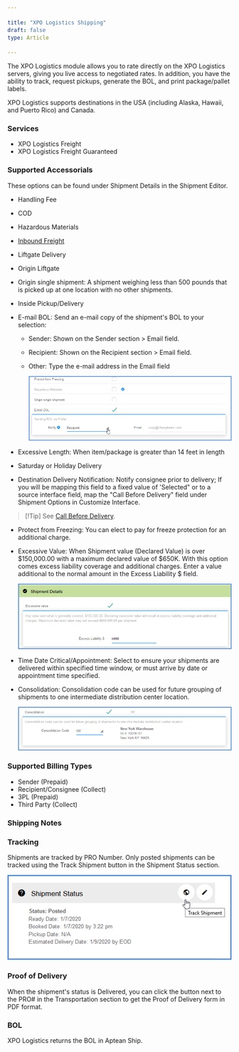 ```yaml
---

title: "XPO Logistics Shipping"
draft: false
type: Article

---
```


The XPO Logistics module allows you to rate directly on the XPO Logistics servers, giving you live access to negotiated rates. In addition, you have the ability to track, request pickups, generate the BOL, and print package/pallet labels.

XPO Logistics supports destinations in the USA (including Alaska, Hawaii, and Puerto Rico) and Canada.

### Services

* XPO Logistics Freight
* XPO Logistics Freight Guaranteed


### Supported Accessorials

These options can be found under Shipment Details in the Shipment Editor.

* Handling Fee

* COD

* Hazardous Materials

* [Inbound Freight](inbound-freight.md)

* Liftgate Delivery

* Origin Liftgate

* Origin single shipment: A shipment weighing less than 500 pounds that is picked up at one location with no other shipments.

* Inside Pickup/Delivery

* E-mail BOL: Send an e-mail copy of the shipment's BOL to your selection:

	+ Sender: Shown on the Sender section > Email field.
	+ Recipient: Shown on the Recipient section > Email field.
	+ Other: Type the e-mail address in the Email field

		![](assets/images/xpo-7.png)

* Excessive Length: When item/package is greater than 14 feet in length

* Saturday or Holiday Delivery

* Destination Delivery Notification: Notify consignee prior to delivery; If you will be mapping this field to a fixed value of 'Selected" or to a source interface field, map the "Call Before Delivery" field under Shipment Options in Customize Interface.

>[!Tip] See [Call Before Delivery](call-before-delivery.md).

* Protect from Freezing: You can elect to pay for freeze protection for an additional charge.

* Excessive Value: When Shipment value (Declared Value) is over $150,000.00 with a maximum declared value of $650K. With this option comes excess liability coverage and additional charges. Enter a value additional to the normal amount in the Excess Liability $ field.

	![](assets/images/xpo-8.png)

* Time Date Critical/Appointment: Select to ensure your shipments are delivered within specified time window, or must arrive by date or appointment time specified.

* Consolidation: Consolidation code can be used for future grouping of shipments to one intermediate distribution center location.

	![](assets/images/xpo-9.png)

### Supported Billing Types

* Sender (Prepaid)
* Recipient/Consignee (Collect)
* 3PL (Prepaid)
* Third Party (Collect)

### Shipping Notes

### Tracking

Shipments are tracked by PRO Number. Only posted shipments can be tracked using the Track Shipment button in the Shipment Status section.

![](assets/images/allcarriers-trackshipment.png)

### Proof of Delivery

When the shipment's status is Delivered, you can click the button next to the PRO# in the Transportation section to get the Proof of Delivery form in PDF format.

### BOL

XPO Logistics returns the BOL in Aptean Ship.

